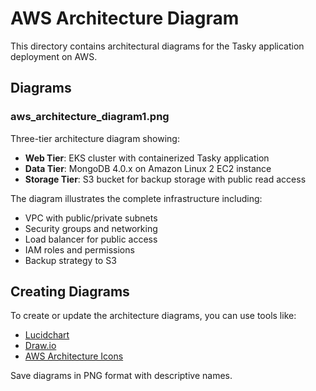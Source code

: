 # AWS Architecture Diagram

This directory contains architectural diagrams for the Tasky application deployment on AWS.

## Diagrams

### aws_architecture_diagram1.png
Three-tier architecture diagram showing:
- **Web Tier**: EKS cluster with containerized Tasky application
- **Data Tier**: MongoDB 4.0.x on Amazon Linux 2 EC2 instance
- **Storage Tier**: S3 bucket for backup storage with public read access

The diagram illustrates the complete infrastructure including:
- VPC with public/private subnets
- Security groups and networking
- Load balancer for public access
- IAM roles and permissions
- Backup strategy to S3

## Creating Diagrams

To create or update the architecture diagrams, you can use tools like:
- [Lucidchart](https://www.lucidchart.com/)
- [Draw.io](https://app.diagrams.net/)
- [AWS Architecture Icons](https://aws.amazon.com/architecture/icons/)

Save diagrams in PNG format with descriptive names.

